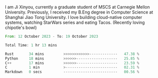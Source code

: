 I am Ji Xinyou, currently a graduate student of MSCS at Carnegie Mellon University. Previously, I received my B.Eng degree in Computer Science at Shanghai Jiao Tong University.
I love building cloud-native computer systems, watching StarWars series and eating Tacos. (Recently loving chipotle's bowl)

<!--START_SECTION:waka-->

```rust
From: 12 October 2023 - To: 19 October 2023

Total Time: 1 hr 13 mins

Rust       34 mins         >>>>>>>>>>>>-------------   47.38 %
Python     18 mins         >>>>>>-------------------   25.85 %
C++        17 mins         >>>>>>-------------------   23.59 %
C          1 min           >------------------------   02.31 %
Markdown   0 secs          -------------------------   00.56 %
```

<!--END_SECTION:waka-->
